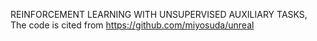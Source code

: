 REINFORCEMENT LEARNING WITH UNSUPERVISED AUXILIARY TASKS, 
The code is cited from https://github.com/miyosuda/unreal

